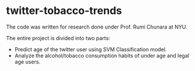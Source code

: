 # twitter-tobacco-trends

The code was written for research done under Prof. Rumi Chunara at NYU.

The entire project is divided into two parts:

* Predict age of the twitter user using SVM Classification model.
* Analyze the alcohol/tobacco consumption habits of under age and legal age users.

